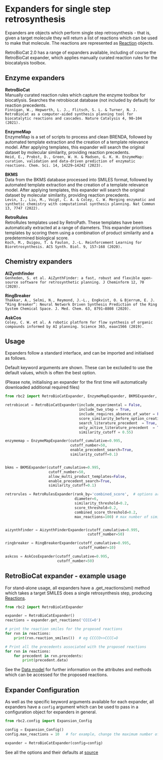# Expanders for single step retrosynthesis

Expanders are objects which perform single step retrosynthesis - 
that is, given a target molecule they will return a list of reactions which can be used to make that molecule. 
The reactions are represented as [Reaction](data_model.md#reaction) objects.

RetroBioCat 2.0 has a range of expanders available, including of course the RetroBioCat expander, 
which applies manually curated reaction rules for the biocatalysis toolbox.

## Enzyme expanders
**RetroBioCat**  
Manually curated reaction rules which capture the enzyme toolbox for biocatlysis.  Searches the retrobiocat database (not included by default) for reaction precedents.  
`Finnigan, W., Hepworth, L. J., Flitsch, S. L. & Turner, N. J. RetroBioCat as a computer-aided synthesis planning tool for biocatalytic reactions and cascades. Nature Catalysis 4, 98–104 (2021).`  

**EnzymeMap**  
EnzymeMap is a set of scripts to process and clean BRENDA, followed by automated template extraction and the creation of a template relevance model. 
After applying templates, this expander will search the original dataset by molecular similarity, providing reaction precedents.   
`Heid, E., Probst, D., Green, W. H. & Madsen, G. K. H. EnzymeMap: curation, validation and data-driven prediction of enzymatic reactions. Chem. Sci. 14, 14229–14242 (2023).`  

**BKMS**  
Data from the BKMS database processed into SMILES format, followed by automated template extraction and the creation of a template relevance model. 
After applying templates, this expander will search the original dataset by molecular similarity, providing reaction precedents.  
`Levin, I., Liu, M., Voigt, C. A. & Coley, C. W. Merging enzymatic and synthetic chemistry with computational synthesis planning. Nat Commun 13, 7747 (2022).`  

**RetroRules**  
RetroRules templates used by RetroPath.  These templates have been automatically extracted at a range of diameters. 
This expander prioritises templates by scoring them using a combination of product similarity and a predetermined biological score.  
  `Koch, M., Duigou, T. & Faulon, J.-L. Reinforcement Learning for Bioretrosynthesis. ACS Synth. Biol. 9, 157–168 (2020).`  

## Chemistry expanders
**AIZynthfinder**  
`Genheden, S. et al. AiZynthFinder: a fast, robust and flexible open-source software for retrosynthetic planning. J Cheminform 12, 70 (2020).`  

**RingBreaker**  
`Thakkar, A., Selmi, N., Reymond, J.-L., Engkvist, O. & Bjerrum, E. J. “Ring Breaker”: Neural Network Driven Synthesis Prediction of the Ring System Chemical Space. J. Med. Chem. 63, 8791–8808 (2020).`  

**AskCos**  
`Coley, C. W. et al. A robotic platform for flow synthesis of organic compounds informed by AI planning. Science 365, eaax1566 (2019).`

## Usage
Expanders follow a standard interface, and can be imported and initialised as follows. 

Default keyword arguments are shown. These can be excluded to use the default values, which is often the best option.  

(Please note, initialising an expander for the first time will automatically downloaded additional required files)  
```python
from rbc2 import RetroBioCatExpander, EnzymeMapExpander, BKMSExpander, RetroRulesExpander, AizynthFinderExpander, RingBreakerExpander, AskCosExpander

retrobiocat = RetroBioCatExpander(include_experimental = False,
                                  include_two_step = True,
                                  include_requires_absence_of_water = False,
                                  score_similarity_before_option_creation  = True,
                                  search_literature_precedent  = True,
                                  only_active_literature_precedent  = True,
                                  similarity_cutoff = 0.55)

enzymemap = EnzymeMapExpander(cutoff_cumulative=0.995,
                              cutoff_number=50,
                              enable_precedent_search=True,
                              similarity_cutoff=0.1)


bkms = BKMSExpander(cutoff_cumulative=0.995,
                    cutoff_number=50,
                    allow_multi_product_templates=False,
                    enable_precedent_search=True,
                    similarity_cutoff=0.1)

retrorules = RetroRulesExpander(rank_by='combined_score',  # options are: similarity, score, combined_score
                                diameter=6,
                                similarity_threshold=0.2,
                                score_threshold=0.2,
                                combined_score_threshold=0.2,
                                max_reactions=100) # max number of similar substrates to consider reactions for)


aizynthfinder = AizynthFinderExpander(cutoff_cumulative=0.995,
                                      cutoff_number=50)

ringbreaker = RingBreakerExpander(cutoff_cumulative=0.995,
                                  cutoff_number=10)

askcos = AskCosExpander(cutoff_cumulative=0.995,
                        cutoff_number=50)
```

## RetroBioCat expander - example usage

For stand-alone usage, all expanders have a .get_reactions(smi) method which takes a target SMILES does a single 
retrosynthesis step, producing [Reactions](data_model.md#reaction).

```python
from rbc2 import RetroBioCatExpander

expander = RetroBioCatExpander()
reactions = expander.get_reactions('CCCC=O')

# print the reaction smiles for the proposed reactions
for rxn in reactions:
    print(rxn.reaction_smiles())  # eg CCCCO>>CCCC=O

# Print all the precedents associated with the proposed reactions
for rxn in reactions:
    for precedent in rxn.precedents:
        print(precedent.data)  
```
See the [Data model](data_model.md) for further information on the attributes and methods which can be accessed for the proposed reactions.  

## Expander Configuration
As well as the specific keyword arguments available for each expander, 
all expanders have a `config` argument which can be used to pass in a configuration object for expanders in general.  

```python
from rbc2.config import Expansion_Config

config = Expansion_Config()
config.max_reactions = 10   # for example, change the maximum number of reactions returned by any expander

expander = RetroBioCatExpander(config=config)
```

See all the options and their defaults at [source](https://github.com/willfinnigan/RetroBioCat_2/blob/main/rbc2/configs/expansion_config.py)